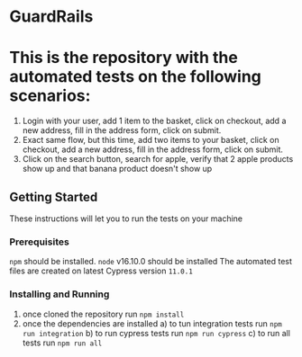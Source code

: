 # GuardRails

This is the repository with the automated tests on the following scenarios:
==========================================================================
1) Login with your user, add 1 item to the basket, click on checkout, add a new address, fill in the address form, click on submit.
2) Exact same flow, but this time, add two items to your basket, click on checkout, add a new address, fill in the address form, click on submit.
3) Click on the search button, search for apple, verify that 2 apple products show up and that banana product doesn't show up

## Getting Started

These instructions will let you to run the tests on your machine

### Prerequisites

`npm` should be installed.
`node` v16.10.0 should be installed
The automated test files are created on latest Cypress version `11.0.1`

### Installing and Running

1) once cloned the repository run `npm install`
2) once the dependencies are installed 
    a) to tun integration tests run `npm run integration`
    b) to run cypress tests run `npm run cypress`
    c) to run all tests run `npm run all`


